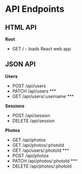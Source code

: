 # API Endpoints

## HTML API

**Root**
* GET / - loads React web app

## JSON API

**Users**
* POST /api/users
* PATCH /api/users ***
* GET /api/users/:username ***

**Sessions**
* POST /api/session
* DELETE /api/session

**Photos**
* GET /api/photos
* GET /api/photos/:photoId
* GET /api/users/:photoId ***
* POST /api/photos
* PATCH /api/photos/:photoId ***
* DELETE /api/photos/:photoId
